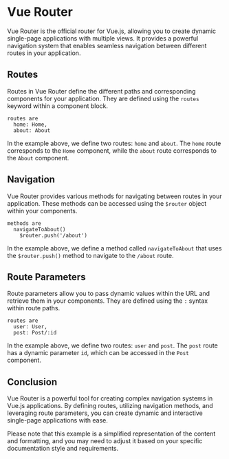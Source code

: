 # Vue Router

Vue Router is the official router for Vue.js, allowing you to create dynamic single-page applications with multiple views. It provides a powerful navigation system that enables seamless navigation between different routes in your application.

## Routes

Routes in Vue Router define the different paths and corresponding components for your application. They are defined using the `routes` keyword within a component block.

```potion
routes are
  home: Home,
  about: About
```

In the example above, we define two routes: `home` and `about`. The `home` route corresponds to the `Home` component, while the `about` route corresponds to the `About` component.

## Navigation

Vue Router provides various methods for navigating between routes in your application. These methods can be accessed using the `$router` object within your components.

```potion
methods are
  navigateToAbout()
    $router.push('/about')
```

In the example above, we define a method called `navigateToAbout` that uses the `$router.push()` method to navigate to the `/about` route.

## Route Parameters

Route parameters allow you to pass dynamic values within the URL and retrieve them in your components. They are defined using the `:` syntax within route paths.

```potion
routes are
  user: User,
  post: Post/:id
```

In the example above, we define two routes: `user` and `post`. The `post` route has a dynamic parameter `id`, which can be accessed in the `Post` component.

## Conclusion

Vue Router is a powerful tool for creating complex navigation systems in Vue.js applications. By defining routes, utilizing navigation methods, and leveraging route parameters, you can create dynamic and interactive single-page applications with ease.

Please note that this example is a simplified representation of the content and formatting, and you may need to adjust it based on your specific documentation style and requirements.
